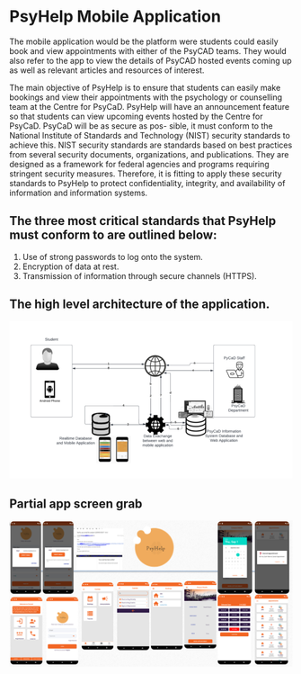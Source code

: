 # PsyHelp Mobile Application
The mobile application would be the platform were students could easily book and view appointments with either of the PsyCAD teams. They would also refer to the app to view the details of PsyCAD hosted events coming up as well as relevant articles and resources of interest.

The main objective of PsyHelp is to ensure that students can easily make bookings and view their appointments with the psychology or counselling team at the Centre for PsyCaD. PsyHelp will have an announcement feature so that students can view upcoming events hosted by the Centre for PsyCaD. PsyCaD will be as secure as pos-
sible, it must conform to the National Institute of Standards and Technology (NIST) security standards to achieve this. NIST security standards are standards based on best practices from several security documents, organizations, and publications. They are designed as a framework for federal agencies and programs requiring stringent security measures. Therefore, it is fitting to apply these security standards to PsyHelp to protect confidentiality, integrity, and availability of information and information systems. 

## The three most critical standards that PsyHelp must conform to are outlined below:
1. Use of strong passwords to log onto the system.
1. Encryption of data at rest.
1. Transmission of information through secure channels (HTTPS).

## The high level architecture of the application.
![plot](https://github.com/Hlabeli/Psy-Help-Services/blob/master/sys%20architecture.PNG)

## Partial app screen grab
![plot](https://github.com/Hlabeli/Psy-Help-Services/blob/master/partial.PNG)

